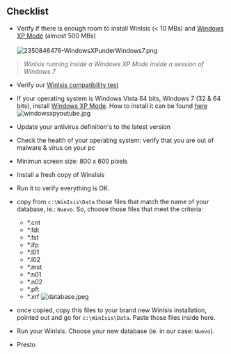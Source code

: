 ## Checklist 

* Verify if there is enough room to install WinIsis (< 10 MBs) and [Windows XP Mode](https://www.microsoft.com/en-us/download/details.aspx?id=8002) (almost 500 MBs)
<BR></BR>
![2350846476-WindowsXPunderWindows7.png](https://bitbucket.org/repo/EBnakg/images/659379318-2350846476-WindowsXPunderWindows7.png)
> _WinIsis running inside a Windows XP Mode inside a session of Windows 7_

* Verify our [WinIsis compatibility test](https://bitbucket.org/imhicihu/winisis-migration/issues/1/software-winisis-compatibility-test)
* If your operating system is Windows Vista 64 bits, Windows 7 (32 & 64 bits), install [Windows XP Mode](https://www.microsoft.com/en-us/download/details.aspx?id=8002). How to install it can be found [here](https://www.youtube.com/watch?v=GssiPwiNAw4)
![windowsxpyoutube.jpg](https://bitbucket.org/repo/EBnakg/images/3473486444-windowsxpyoutube.jpg)

* Update your antivirus definition's to the latest version
* Check the health of your operating system: verify that you are out of malware & virus on your pc
* Minimun screen size: 800 x 600 pixels
* Install a fresh copy of WinsIsis
* Run it to verify everything is OK.
* copy from `c:\WinIsis\Data` those files that match the name of your database, ie.: `Nuevo`. So, choose those files that meet the criteria:
	- *.cnt
	- *.fdt
	- *.fst
	- *.ifp
	- *.l01
	- *.l02
	- *.mst
	- *.n01
	- *.n02
	- *.pft
	- *.xrf
	![database.jpeg](https://bitbucket.org/repo/EBnakg/images/1895939378-database.jpeg)

* once copied, copy this files to your brand new WinIsis installation, pointed out and go for `c:\WinIsis\Data`. Paste those files inside here.
* Run your WinIsis. Choose your new database (ie. in our case: `Nuevo`). 
* Presto
